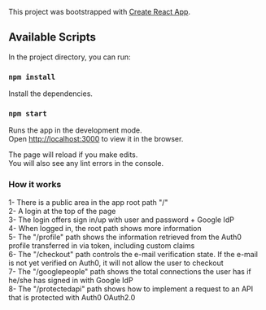 This project was bootstrapped with [Create React App](https://github.com/facebook/create-react-app).

## Available Scripts

In the project directory, you can run:

### `npm install`

Install the dependencies.

### `npm start`

Runs the app in the development mode.<br />
Open [http://localhost:3000](http://localhost:3000) to view it in the browser.

The page will reload if you make edits.<br />
You will also see any lint errors in the console.

### How it works

1- There is a public area in the app root path "/"<br />
2- A login at the top of the page<br />
3- The login offers sign in/up with user and password + Google IdP<br />
4- When logged in, the root path shows more information<br />
5- The "/profile" path shows the information retrieved from the Auth0 profile transferred in via token, including custom claims<br />
6- The "/checkout" path controls the e-mail verification state. If the e-mail is not yet verified on Auth0, it will not allow the user to checkout<br />
7- The "/googlepeople" path shows the total connections the user has if he/she has signed in with Google IdP<br />
8- The "/protectedapi" path shows how to implement a request to an API that is protected with Auth0 OAuth2.0<br />
